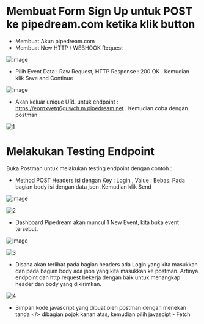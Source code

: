 # Membuat Form Sign Up untuk POST ke pipedream.com ketika klik button
* Membuat Akun pipedream.com
* Membuat New HTTP / WEBHOOK Request

![image](https://github.com/kerjabhakti/SisterAryo/assets/56922640/1bc88d0d-6e18-48bc-9d78-f076f80d3abf)

* Pilih Event Data : Raw Request, HTTP Response : 200 OK . Kemudian klik Save and Continue

![image](https://github.com/kerjabhakti/SisterAryo/assets/56922640/33cc51f6-edfd-45d5-836e-2ea4b3db852f)

* Akan keluar unique URL untuk endpoint : https://eornxvetq6guwch.m.pipedream.net . Kemudian coba dengan postman

![1](https://github.com/kerjabhakti/SisterAryo/assets/56922640/8e6d7c8d-18c3-449a-9e1f-6f627dec27a2)

# Melakukan Testing Endpoint
Buka Postman untuk melakukan testing endpoint dengan contoh :
* Method POST Headers isi dengan Key : Login , Value : Bebas. Pada bagian body isi dengan data json .Kemudian klik Send

![image](https://github.com/kerjabhakti/SisterAryo/assets/56922640/e6af0a8c-0225-43e4-92a8-34dcf9247208)

![2](https://github.com/kerjabhakti/SisterAryo/assets/56922640/0ce79d87-d3cc-424d-b5be-44d0d46a65e1)

* Dashboard Pipedream akan muncul 1 New Event, kita buka event tersebut.

![image](https://github.com/kerjabhakti/SisterAryo/assets/56922640/b6964d0e-3b4f-4fed-b87e-ff6de15fe15c)

![3](https://github.com/kerjabhakti/SisterAryo/assets/56922640/ee70599a-eada-4384-a2f2-394cb7372f7a)

* Disana akan terlihat pada bagian headers ada Login yang kita masukkan dan pada bagian body ada json yang kita masukkan ke postman.
  Artinya endpoint dan http request bekerja dengan baik untuk menangkap header dan body yang dikirimkan.

![4](https://github.com/kerjabhakti/SisterAryo/assets/56922640/8d228237-5a42-4423-a4c0-2346535a79a5)

* Simpan kode javascript yang dibuat oleh postman dengan menekan tanda </> dibagian pojok kanan atas, kemudian pilih javascipt - Fetch
